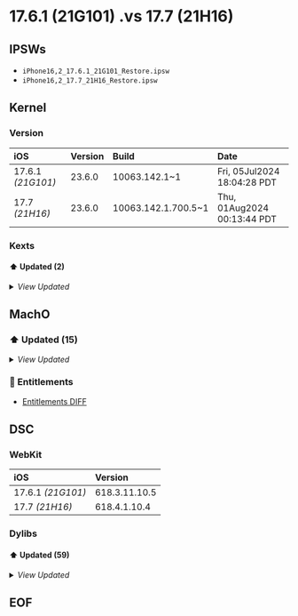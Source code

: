 # 17.6.1 (21G101) .vs 17.7 (21H16)

## IPSWs

- `iPhone16,2_17.6.1_21G101_Restore.ipsw`
- `iPhone16,2_17.7_21H16_Restore.ipsw`

## Kernel

### Version

| iOS | Version | Build | Date |
| :-- | :------ | :---- | :--- |
| 17.6.1 *(21G101)* | 23.6.0 | 10063.142.1~1 | Fri, 05Jul2024 18:04:28 PDT |
| 17.7 *(21H16)* | 23.6.0 | 10063.142.1.700.5~1 | Thu, 01Aug2024 00:13:44 PDT |

### Kexts

#### ⬆️ Updated (2)

<details>
  <summary><i>View Updated</i></summary>

>  `com.apple.filesystems.apfs`

```diff

 2236.140.6.0.0
   __TEXT.__const: 0x6a8
-  __TEXT.__cstring: 0x45f11
+  __TEXT.__cstring: 0x45f1a
   __TEXT_EXEC.__text: 0x131130
   __TEXT_EXEC.__auth_stubs: 0x0
   __DATA.__data: 0x688

   __DATA_CONST.__kalloc_var: 0x2800
   Functions: 1855
   Symbols:   0
-  CStrings:  6118
+  CStrings:  6119
 
CStrings:
+ "00:35:33"
+ "00:35:34"
+ "2024/08/01"
+ "Aug  1 2024"
- "18:23:48"
- "2024/08/16"
- "Aug 16 2024"

```

>  `com.apple.kernel`

```diff

-10063.142.1.0.0
-  __TEXT.__const: 0x340c0
+10063.142.1.700.5
+  __TEXT.__const: 0x340d0
   __TEXT.__copyio_vectors: 0xf0
-  __TEXT.__cstring: 0x65487
+  __TEXT.__cstring: 0x654fe
   __TEXT.__os_log: 0x228f2
   __TEXT.__eh_frame: 0x4c0
   __DATA_CONST.__auth_ptr: 0x8
   __DATA_CONST.__mod_init_func: 0x2c0
-  __DATA_CONST.__const: 0xa1ef8
+  __DATA_CONST.__const: 0xa1f48
   __DATA_CONST.__hib_const: 0x140
   __DATA_CONST.__kalloc_type: 0x12d00
   __DATA_CONST.__kalloc_var: 0x7620
   __DATA_CONST.__brk_desc: 0x60
   __DATA_SPTM.__const: 0x3c000
   __TEXT_EXEC.__hib_text: 0xd28
-  __TEXT_EXEC.__text: 0x74eee4
+  __TEXT_EXEC.__text: 0x74ee5c
   __TEXT_BOOT_EXEC.__bootcode: 0x4cf8
   __KLD.__text: 0x1644
   __LASTDATA_CONST.__mod_init_func: 0x8

   __DATA.__bss: 0x3d220
   __BOOTDATA.__data: 0x18000
   __BOOTDATA.__init: 0x5b0e8
-  __BOOTDATA.__init_entry_set: 0x10200
+  __BOOTDATA.__init_entry_set: 0x10218
   __PRELINK_TEXT.__text: 0x0
   __PRELINK_INFO.__info: 0x0
   __PLK_TEXT_EXEC.__text: 0x0

   __PLK_LLVM_COV.__llvm_covmap: 0x0
   __PLK_LINKEDIT.__data: 0x0
   __LINKINFO.__symbolsets: 0x44bf2
-  Functions: 19237
+  Functions: 19240
   Symbols:   0
-  CStrings:  15920
+  CStrings:  15924
 
CStrings:
+ "%s: pid %d refc: %u != 0 @%s:%d"
+ "com.apple.developer.media-device-discovery-extension"
+ "drop_loopback_count"
+ "fileproc_free"

```

</details>

## MachO

### ⬆️ Updated (15)

<details>
  <summary><i>View Updated</i></summary>

#### fileproviderctl

>  `/usr/bin/fileproviderctl`

```diff

-1835.140.3.0.0
+1835.140.3.701.1
   __TEXT.__text: 0xc038
   __TEXT.__auth_stubs: 0x740
   __TEXT.__objc_stubs: 0x1c00
   __TEXT.__objc_methlist: 0x8c
-  __TEXT.__const: 0x68
+  __TEXT.__const: 0x70
   __TEXT.__gcc_except_tab: 0x3d8
   __TEXT.__cstring: 0x18e3
   __TEXT.__ustring: 0x74e

```

#### mDNSResponder

>  `/usr/sbin/mDNSResponder`

```diff

-2200.140.11.0.0
-  __TEXT.__text: 0xf93f0
-  __TEXT.__auth_stubs: 0x2d30
+2200.140.11.701.1
+  __TEXT.__text: 0xf93ac
+  __TEXT.__auth_stubs: 0x2d20
   __TEXT.__objc_stubs: 0x1200
   __TEXT.__objc_methlist: 0x154
-  __TEXT.__cstring: 0x195f8
-  __TEXT.__const: 0xdd0
+  __TEXT.__cstring: 0x195e9
+  __TEXT.__const: 0xdd8
   __TEXT.__gcc_except_tab: 0xe4
   __TEXT.__oslogstring: 0x19de7
   __TEXT.__objc_classname: 0x5b1
   __TEXT.__objc_methname: 0x10c9
   __TEXT.__objc_methtype: 0x52d
-  __TEXT.__unwind_info: 0x1638
+  __TEXT.__unwind_info: 0x1634
   __TEXT.__eh_frame: 0x7c
-  __DATA_CONST.__auth_got: 0x16a8
+  __DATA_CONST.__auth_got: 0x16a0
   __DATA_CONST.__got: 0x300
   __DATA_CONST.__auth_ptr: 0x80
   __DATA_CONST.__const: 0x5a40

   - /usr/lib/libnetworkextension.dylib
   - /usr/lib/libobjc.A.dylib
   - /usr/lib/libxml2.2.dylib
-  Functions: 1746
-  Symbols:   4128
-  CStrings:  4563
+  Functions: 1745
+  Symbols:   4126
+  CStrings:  4561
 
Symbols:
+ FreeARElemCallback.2844
+ GCC_except_table1050
+ GCC_except_table1242
+ GCC_except_table1436
+ ___mdns_create_dns_over_bytestream_framer_block_invoke.6175
+ ___mdns_server_log_block_invoke.4453
+ __block_descriptor_tmp.1.6140
+ __block_descriptor_tmp.10.4660
+ __block_descriptor_tmp.10.6170
+ __block_descriptor_tmp.10.7170
+ __block_descriptor_tmp.11.4452
+ __block_descriptor_tmp.11.5993
+ __block_descriptor_tmp.11.6508
+ __block_descriptor_tmp.12.5995
+ __block_descriptor_tmp.12.6505
+ __block_descriptor_tmp.13.6755
+ __block_descriptor_tmp.14.3470
+ __block_descriptor_tmp.14.4668
+ __block_descriptor_tmp.14.5968
+ __block_descriptor_tmp.144.3799
+ __block_descriptor_tmp.15.5976
+ __block_descriptor_tmp.15.6167
+ __block_descriptor_tmp.15.6756
+ __block_descriptor_tmp.159.4860
+ __block_descriptor_tmp.16.4396
+ __block_descriptor_tmp.16.4436
+ __block_descriptor_tmp.17.3473
+ __block_descriptor_tmp.17.4279
+ __block_descriptor_tmp.17.6498
+ __block_descriptor_tmp.17.6758
+ __block_descriptor_tmp.18.4672
+ __block_descriptor_tmp.18.6512
+ __block_descriptor_tmp.18.6759
+ __block_descriptor_tmp.184.2857
+ __block_descriptor_tmp.19.4399
+ __block_descriptor_tmp.19.5969
+ __block_descriptor_tmp.19.6760
+ __block_descriptor_tmp.2.4341
+ __block_descriptor_tmp.2.6173
+ __block_descriptor_tmp.20.4448
+ __block_descriptor_tmp.20.5973
+ __block_descriptor_tmp.20.6764
+ __block_descriptor_tmp.209.5705
+ __block_descriptor_tmp.21.3475
+ __block_descriptor_tmp.21.5966
+ __block_descriptor_tmp.213.5800
+ __block_descriptor_tmp.22.4666
+ __block_descriptor_tmp.228.5707
+ __block_descriptor_tmp.24.3512
+ __block_descriptor_tmp.25.3431
+ __block_descriptor_tmp.25.5988
+ __block_descriptor_tmp.25.6752
+ __block_descriptor_tmp.27.3432
+ __block_descriptor_tmp.27.4664
+ __block_descriptor_tmp.2858
+ __block_descriptor_tmp.29.5986
+ __block_descriptor_tmp.3.4320
+ __block_descriptor_tmp.3.6002
+ __block_descriptor_tmp.3.6143
+ __block_descriptor_tmp.3.6500
+ __block_descriptor_tmp.3.7290
+ __block_descriptor_tmp.30.5985
+ __block_descriptor_tmp.31.3428
+ __block_descriptor_tmp.31.5984
+ __block_descriptor_tmp.32.5964
+ __block_descriptor_tmp.33.5982
+ __block_descriptor_tmp.3402
+ __block_descriptor_tmp.36.3409
+ __block_descriptor_tmp.3649
+ __block_descriptor_tmp.37.3424
+ __block_descriptor_tmp.37.4677
+ __block_descriptor_tmp.3722
+ __block_descriptor_tmp.39.4674
+ __block_descriptor_tmp.4.4438
+ __block_descriptor_tmp.4.4879
+ __block_descriptor_tmp.4.6003
+ __block_descriptor_tmp.4.6147
+ __block_descriptor_tmp.40.3421
+ __block_descriptor_tmp.41.4659
+ __block_descriptor_tmp.4281
+ __block_descriptor_tmp.4311
+ __block_descriptor_tmp.4338
+ __block_descriptor_tmp.44.4645
+ __block_descriptor_tmp.4434
+ __block_descriptor_tmp.4560
+ __block_descriptor_tmp.46.3478
+ __block_descriptor_tmp.46.4641
+ __block_descriptor_tmp.46.7210
+ __block_descriptor_tmp.47.5403
+ __block_descriptor_tmp.4717
+ __block_descriptor_tmp.49.4880
+ __block_descriptor_tmp.5.4441
+ __block_descriptor_tmp.5.4885
+ __block_descriptor_tmp.5.6004
+ __block_descriptor_tmp.50.4747
+ __block_descriptor_tmp.50.7203
+ __block_descriptor_tmp.51.4746
+ __block_descriptor_tmp.5169
+ __block_descriptor_tmp.52.4654
+ __block_descriptor_tmp.5391
+ __block_descriptor_tmp.5803
+ __block_descriptor_tmp.6.6151
+ __block_descriptor_tmp.6.6178
+ __block_descriptor_tmp.6.7160
+ __block_descriptor_tmp.604.4187
+ __block_descriptor_tmp.6136
+ __block_descriptor_tmp.6161
+ __block_descriptor_tmp.6216
+ __block_descriptor_tmp.6491
+ __block_descriptor_tmp.67.4720
+ __block_descriptor_tmp.6717
+ __block_descriptor_tmp.6770
+ __block_descriptor_tmp.6812
+ __block_descriptor_tmp.69.4721
+ __block_descriptor_tmp.6957
+ __block_descriptor_tmp.7.4309
+ __block_descriptor_tmp.7.4909
+ __block_descriptor_tmp.7.6154
+ __block_descriptor_tmp.70.4757
+ __block_descriptor_tmp.71.4753
+ __block_descriptor_tmp.7154
+ __block_descriptor_tmp.72.4751
+ __block_descriptor_tmp.7286
+ __block_descriptor_tmp.7522
+ __block_descriptor_tmp.7537
+ __block_descriptor_tmp.8.4307
+ __block_descriptor_tmp.8.4445
+ __block_descriptor_tmp.8.6493
+ __block_descriptor_tmp.9.4314
+ __block_descriptor_tmp.9.5992
+ __block_descriptor_tmp.92.4826
+ __block_descriptor_tmp.97.4798
+ __block_literal_global.12.6163
+ __block_literal_global.12.7166
+ __block_literal_global.14.6492
+ __block_literal_global.15.7408
+ __block_literal_global.17.6165
+ __block_literal_global.20.4670
+ __block_literal_global.22.6761
+ __block_literal_global.29.4662
+ __block_literal_global.3207
+ __block_literal_global.3399
+ __block_literal_global.3647
+ __block_literal_global.3763
+ __block_literal_global.39.3420
+ __block_literal_global.4.7401
+ __block_literal_global.43.6438
+ __block_literal_global.4439
+ __block_literal_global.4557
+ __block_literal_global.4883
+ __block_literal_global.5.6495
+ __block_literal_global.5390
+ __block_literal_global.5633
+ __block_literal_global.5971
+ __block_literal_global.599.4186
+ __block_literal_global.6030
+ __block_literal_global.6159
+ __block_literal_global.6212
+ __block_literal_global.6452
+ __block_literal_global.6715
+ __block_literal_global.6754
+ __block_literal_global.6954
+ __block_literal_global.7152
+ __block_literal_global.7284
+ __block_literal_global.7397
+ __block_literal_global.7520
+ __block_literal_global.7534
+ __block_literal_global.8.6176
+ __block_literal_global.8.7158
+ __block_literal_global.9.6037
+ _mdns_server_log.s_log.4443
+ _mdns_server_log.s_once.4442
+ g_session_list.4447
- FreeARElemCallback.2846
- GCC_except_table1051
- GCC_except_table1243
- GCC_except_table1437
- _FatalError
- ___mdns_create_dns_over_bytestream_framer_block_invoke.6177
- ___mdns_server_log_block_invoke.4455
- __block_descriptor_tmp.1.6142
- __block_descriptor_tmp.10.4662
- __block_descriptor_tmp.10.6172
- __block_descriptor_tmp.10.7172
- __block_descriptor_tmp.11.4454
- __block_descriptor_tmp.11.5995
- __block_descriptor_tmp.11.6510
- __block_descriptor_tmp.12.5997
- __block_descriptor_tmp.12.6507
- __block_descriptor_tmp.13.6757
- __block_descriptor_tmp.14.3472
- __block_descriptor_tmp.14.4670
- __block_descriptor_tmp.14.5970
- __block_descriptor_tmp.144.3801
- __block_descriptor_tmp.15.5978
- __block_descriptor_tmp.15.6169
- __block_descriptor_tmp.15.6758
- __block_descriptor_tmp.159.4862
- __block_descriptor_tmp.16.4398
- __block_descriptor_tmp.16.4438
- __block_descriptor_tmp.17.3475
- __block_descriptor_tmp.17.4281
- __block_descriptor_tmp.17.6500
- __block_descriptor_tmp.17.6760
- __block_descriptor_tmp.18.4674
- __block_descriptor_tmp.18.6514
- __block_descriptor_tmp.18.6761
- __block_descriptor_tmp.184.2859
- __block_descriptor_tmp.19.4401
- __block_descriptor_tmp.19.5971
- __block_descriptor_tmp.19.6762
- __block_descriptor_tmp.2.4343
- __block_descriptor_tmp.2.6175
- __block_descriptor_tmp.20.4450
- __block_descriptor_tmp.20.5975
- __block_descriptor_tmp.20.6766
- __block_descriptor_tmp.209.5707
- __block_descriptor_tmp.21.3477
- __block_descriptor_tmp.21.5968
- __block_descriptor_tmp.213.5802
- __block_descriptor_tmp.22.4668
- __block_descriptor_tmp.228.5709
- __block_descriptor_tmp.24.3514
- __block_descriptor_tmp.25.3433
- __block_descriptor_tmp.25.5990
- __block_descriptor_tmp.25.6754
- __block_descriptor_tmp.27.3434
- __block_descriptor_tmp.27.4666
- __block_descriptor_tmp.2860
- __block_descriptor_tmp.29.5988
- __block_descriptor_tmp.3.4322
- __block_descriptor_tmp.3.6004
- __block_descriptor_tmp.3.6145
- __block_descriptor_tmp.3.6502
- __block_descriptor_tmp.3.7292
- __block_descriptor_tmp.30.5987
- __block_descriptor_tmp.31.3430
- __block_descriptor_tmp.31.5986
- __block_descriptor_tmp.32.5966
- __block_descriptor_tmp.33.5984
- __block_descriptor_tmp.3404
- __block_descriptor_tmp.36.3411
- __block_descriptor_tmp.3651
- __block_descriptor_tmp.37.3426
- __block_descriptor_tmp.37.4679
- __block_descriptor_tmp.3724
- __block_descriptor_tmp.39.4676
- __block_descriptor_tmp.4.4440
- __block_descriptor_tmp.4.4881
- __block_descriptor_tmp.4.6005
- __block_descriptor_tmp.4.6149
- __block_descriptor_tmp.40.3423
- __block_descriptor_tmp.41.4661
- __block_descriptor_tmp.4283
- __block_descriptor_tmp.4313
- __block_descriptor_tmp.4340
- __block_descriptor_tmp.44.4647
- __block_descriptor_tmp.4436
- __block_descriptor_tmp.4562
- __block_descriptor_tmp.46.3480
- __block_descriptor_tmp.46.4643
- __block_descriptor_tmp.46.7212
- __block_descriptor_tmp.47.5405
- __block_descriptor_tmp.4719
- __block_descriptor_tmp.49.4882
- __block_descriptor_tmp.5.4443
- __block_descriptor_tmp.5.4887
- __block_descriptor_tmp.5.6006
- __block_descriptor_tmp.50.4749
- __block_descriptor_tmp.50.7205
- __block_descriptor_tmp.51.4748
- __block_descriptor_tmp.5171
- __block_descriptor_tmp.52.4656
- __block_descriptor_tmp.5393
- __block_descriptor_tmp.5805
- __block_descriptor_tmp.6.6153
- __block_descriptor_tmp.6.6180
- __block_descriptor_tmp.6.7162
- __block_descriptor_tmp.604.4189
- __block_descriptor_tmp.6138
- __block_descriptor_tmp.6163
- __block_descriptor_tmp.6218
- __block_descriptor_tmp.6493
- __block_descriptor_tmp.67.4722
- __block_descriptor_tmp.6719
- __block_descriptor_tmp.6772
- __block_descriptor_tmp.6814
- __block_descriptor_tmp.69.4723
- __block_descriptor_tmp.6959
- __block_descriptor_tmp.7.4311
- __block_descriptor_tmp.7.4911
- __block_descriptor_tmp.7.6156
- __block_descriptor_tmp.70.4759
- __block_descriptor_tmp.71.4755
- __block_descriptor_tmp.7156
- __block_descriptor_tmp.72.4753
- __block_descriptor_tmp.7288
- __block_descriptor_tmp.7524
- __block_descriptor_tmp.7539
- __block_descriptor_tmp.8.4309
- __block_descriptor_tmp.8.4447
- __block_descriptor_tmp.8.6495
- __block_descriptor_tmp.9.4316
- __block_descriptor_tmp.9.5994
- __block_descriptor_tmp.92.4828
- __block_descriptor_tmp.97.4800
- __block_literal_global.12.6165
- __block_literal_global.12.7168
- __block_literal_global.14.6494
- __block_literal_global.15.7410
- __block_literal_global.17.6167
- __block_literal_global.20.4672
- __block_literal_global.22.6763
- __block_literal_global.29.4664
- __block_literal_global.3209
- __block_literal_global.3401
- __block_literal_global.3649
- __block_literal_global.3765
- __block_literal_global.39.3422
- __block_literal_global.4.7403
- __block_literal_global.43.6440
- __block_literal_global.4441
- __block_literal_global.4559
- __block_literal_global.4885
- __block_literal_global.5.6497
- __block_literal_global.5392
- __block_literal_global.5635
- __block_literal_global.5973
- __block_literal_global.599.4188
- __block_literal_global.6032
- __block_literal_global.6161
- __block_literal_global.6214
- __block_literal_global.6454
- __block_literal_global.6717
- __block_literal_global.6756
- __block_literal_global.6956
- __block_literal_global.7154
- __block_literal_global.7286
- __block_literal_global.7399
- __block_literal_global.7522
- __block_literal_global.7536
- __block_literal_global.8.6178
- __block_literal_global.8.7160
- __block_literal_global.9.6039
- _abort
- _mdns_server_log.s_log.4445
- _mdns_server_log.s_once.4444
- g_session_list.4449
CStrings:
+ "mDNSResponder-2200.140.11.701.1"
- "%s: %s"
- "ERROR: malloc"
- "mDNSResponder-2200.140.11"

```

#### ImageIOXPCService

>  `/System/Library/Frameworks/ImageIO.framework/XPCServices/ImageIOXPCService.xpc/ImageIOXPCService`

```diff

-2488.6.2.0.0
-  __TEXT.__text: 0x41dfec
-  __TEXT.__auth_stubs: 0x4250
+2488.7.2.0.0
+  __TEXT.__text: 0x41df2c
+  __TEXT.__auth_stubs: 0x4240
   __TEXT.__objc_stubs: 0xfc0
   __TEXT.__objc_methlist: 0x310
   __TEXT.__gcc_except_tab: 0x1f710

   __TEXT.__objc_methtype: 0x5f1
   __TEXT.__oslogstring: 0x1ee
   __TEXT.__ustring: 0x20
-  __TEXT.__unwind_info: 0xebc8
+  __TEXT.__unwind_info: 0xebc4
   __TEXT.__eh_frame: 0x1018
-  __DATA_CONST.__auth_got: 0x2140
+  __DATA_CONST.__auth_got: 0x2138
   __DATA_CONST.__got: 0x630
   __DATA_CONST.__auth_ptr: 0x90
   __DATA_CONST.__const: 0x706c8

   - /usr/lib/libobjc.A.dylib
   - /usr/lib/libz.1.dylib
   Functions: 16132
-  Symbols:   10804
+  Symbols:   10803
   CStrings:  12658
 
Symbols:
- _CGColorSpaceCreateFromCICP

```

#### appleaccountd

>  `/usr/libexec/appleaccountd`

```diff

-981.23.1.0.0
-  __TEXT.__text: 0x275078
+981.23.2.0.0
+  __TEXT.__text: 0x275900
   __TEXT.__auth_stubs: 0x2300
   __TEXT.__objc_methlist: 0x620
   __TEXT.__objc_methname: 0x3d8a
   __TEXT.__objc_classname: 0x1e0
   __TEXT.__objc_methtype: 0x1261
-  __TEXT.__cstring: 0x1c484
+  __TEXT.__cstring: 0x1c4b4
   __TEXT.__swift5_typeref: 0x5a17
   __TEXT.__swift5_entry: 0x8
   __TEXT.__const: 0xb6c0

   __TEXT.__swift5_protos: 0x1b8
   __TEXT.__swift5_capture: 0x4c98
   __TEXT.__swift5_mpenum: 0x8
-  __TEXT.__unwind_info: 0x5ab8
+  __TEXT.__unwind_info: 0x5ab4
   __TEXT.__eh_frame: 0x5688
   __DATA_CONST.__auth_got: 0x1180
   __DATA_CONST.__got: 0x730
   __DATA_CONST.__auth_ptr: 0x430
-  __DATA_CONST.__const: 0x13568
+  __DATA_CONST.__const: 0x13560
   __DATA_CONST.__objc_classlist: 0x4b8
   __DATA_CONST.__objc_catlist: 0x30
   __DATA_CONST.__objc_protolist: 0x140

   - /usr/lib/swift/libswift_Concurrency.dylib
   - /usr/lib/swift/libswiftos.dylib
   - /usr/lib/swift/libswiftsimd.dylib
-  Functions: 8227
+  Functions: 8231
   Symbols:   1080
-  CStrings:  3039
+  CStrings:  3040
 
CStrings:
+ "Invalid container ID received %s"

```

#### assessmentagent

>  `/usr/libexec/assessmentagent`

```diff

   __TEXT.__swift5_capture: 0xbb4
   __TEXT.__swift5_protos: 0x94
   __TEXT.__swift5_mpenum: 0x10
-  __TEXT.__unwind_info: 0x3398
+  __TEXT.__unwind_info: 0x339c
   __TEXT.__eh_frame: 0x2f20
   __DATA_CONST.__auth_got: 0xe90
   __DATA_CONST.__got: 0x518

```

#### countryd

>  `/usr/libexec/countryd`

```diff

 47.0.3.0.0
-  __TEXT.__text: 0xa75c
-  __TEXT.__auth_stubs: 0x910
+  __TEXT.__text: 0xa8a4
+  __TEXT.__auth_stubs: 0x950
   __TEXT.__objc_stubs: 0x7a0
   __TEXT.__objc_methlist: 0x27c
-  __TEXT.__const: 0xd8
-  __TEXT.__swift5_typeref: 0x152
+  __TEXT.__const: 0xb8
+  __TEXT.__swift5_typeref: 0x1a2
   __TEXT.__objc_methname: 0x97a
   __TEXT.__cstring: 0x70c
   __TEXT.__constg_swiftt: 0xb0

   __TEXT.__objc_methtype: 0x2a5
   __TEXT.__unwind_info: 0x334
   __TEXT.__eh_frame: 0x5b0
-  __DATA_CONST.__auth_got: 0x498
-  __DATA_CONST.__got: 0x130
+  __DATA_CONST.__auth_got: 0x4b8
+  __DATA_CONST.__got: 0x138
   __DATA_CONST.__auth_ptr: 0x8
-  __DATA_CONST.__const: 0x368
+  __DATA_CONST.__const: 0x378
   __DATA_CONST.__cfstring: 0x120
   __DATA_CONST.__objc_classlist: 0x28
   __DATA_CONST.__objc_protolist: 0x30

   __DATA.__objc_selrefs: 0x2c0
   __DATA.__objc_ivar: 0x1c
   __DATA.__objc_data: 0x280
-  __DATA.__data: 0x408
+  __DATA.__data: 0x420
   __DATA.__bss: 0x18
   - /System/Library/Frameworks/CoreFoundation.framework/CoreFoundation
   - /System/Library/Frameworks/Foundation.framework/Foundation

```

#### AccessibilityAppIntents

>  `/System/Library/CoreServices/AccessibilityUIServer.app/Extensions/AccessibilityAppIntents.appex/AccessibilityAppIntents`

```diff

-3093.32.11.0.0
-  __TEXT.__text: 0x4264
+3093.32.12.0.0
+  __TEXT.__text: 0x4514
   __TEXT.__auth_stubs: 0x470
   __TEXT.__const: 0x5e2
   __TEXT.__swift5_typeref: 0x2dc

   __TEXT.__swift5_proto: 0x50
   __TEXT.__swift5_types: 0x14
   __TEXT.__swift5_entry: 0x8
-  __TEXT.__unwind_info: 0x1e4
+  __TEXT.__unwind_info: 0x1e8
   __TEXT.__eh_frame: 0x140
   __DATA_CONST.__auth_got: 0x238
-  __DATA_CONST.__got: 0x68
-  __DATA_CONST.__auth_ptr: 0x10
+  __DATA_CONST.__got: 0x40
+  __DATA_CONST.__auth_ptr: 0x38
   __DATA_CONST.__const: 0x4c8
   __DATA_CONST.__objc_imageinfo: 0x8
   __DATA_CONST.__objc_classrefs: 0x8

```

#### fileproviderd

>  `/System/Library/Frameworks/FileProvider.framework/Support/fileproviderd`

```diff

-1835.140.3.0.0
+1835.140.3.701.1
   __TEXT.__text: 0x850
   __TEXT.__auth_stubs: 0x2d0
   __TEXT.__objc_stubs: 0x200
   __TEXT.__objc_methlist: 0x44
-  __TEXT.__const: 0x66
+  __TEXT.__const: 0x6e
   __TEXT.__cstring: 0xe1
   __TEXT.__objc_classname: 0x37
   __TEXT.__objc_methname: 0x2aa

```

#### accessoryupdaterd

>  `/System/Library/PrivateFrameworks/MobileAccessoryUpdater.framework/Support/accessoryupdaterd`

```diff

   __TEXT.__auth_stubs: 0x1170
   __TEXT.__objc_stubs: 0x7540
   __TEXT.__objc_methlist: 0x3188
-  __TEXT.__cstring: 0xb84a
+  __TEXT.__cstring: 0xb858
   __TEXT.__objc_methname: 0x8a00
   __TEXT.__oslogstring: 0x4496
   __TEXT.__objc_classname: 0x685
CStrings:
+ "DawnSecurityCrystal"
- "DawnG"

```

#### EAUpdaterService

>  `/System/Library/PrivateFrameworks/MobileAccessoryUpdater.framework/XPCServices/EAUpdaterService.xpc/EAUpdaterService`

```diff

   __TEXT.__auth_stubs: 0x5c0
   __TEXT.__objc_stubs: 0x31e0
   __TEXT.__objc_methlist: 0xbe0
-  __TEXT.__cstring: 0x6b03
+  __TEXT.__cstring: 0x6b11
   __TEXT.__const: 0x40
   __TEXT.__gcc_except_tab: 0x104
   __TEXT.__objc_methname: 0x3853
CStrings:
+ "DawnSecurityCrystal"
- "DawnG"

```

#### BackgroundShortcutRunner

>  `/System/Library/PrivateFrameworks/WorkflowKit.framework/XPCServices/BackgroundShortcutRunner.xpc/BackgroundShortcutRunner`

```diff

-2610.0.0.0.0
+2610.1.0.0.0
   __TEXT.__text: 0x148b0
   __TEXT.__auth_stubs: 0x980
   __TEXT.__objc_stubs: 0x4160

   __TEXT.__objc_classname: 0x274
   __TEXT.__objc_methtype: 0x162a
   __TEXT.__gcc_except_tab: 0x170
-  __TEXT.__oslogstring: 0x16f6
+  __TEXT.__oslogstring: 0x16f8
   __TEXT.__ustring: 0x6a
   __TEXT.__unwind_info: 0x470
   __DATA_CONST.__auth_got: 0x4d0
CStrings:
+ "Shortcut %@ failed with error %{private}@."
+ "Shortcut %@ has finished running with output: %{private}@."
- "Shortcut %@ failed with error %{public}@."
- "Shortcut %@ has finished running with output: %{public}@."

```

#### assistantd

>  `/System/Library/PrivateFrameworks/AssistantServices.framework/assistantd`

```diff

   __TEXT.__objc_methlist: 0x1c59c
   __TEXT.__const: 0x10520
   __TEXT.__gcc_except_tab: 0x2ce4
-  __TEXT.__cstring: 0x4e320
+  __TEXT.__cstring: 0x4e321
   __TEXT.__objc_classname: 0x5049
   __TEXT.__objc_methname: 0x59aca
   __TEXT.__objc_methtype: 0xe8d3
CStrings:
+ "284"
- "18"

```

#### UARPUpdaterServiceLegacyAudio

>  `/System/Library/PrivateFrameworks/MobileAccessoryUpdater.framework/XPCServices/UARPUpdaterServiceLegacyAudio.xpc/UARPUpdaterServiceLegacyAudio`

```diff

   __TEXT.__auth_stubs: 0xaa0
   __TEXT.__objc_stubs: 0x4360
   __TEXT.__objc_methlist: 0x132c
-  __TEXT.__cstring: 0x817d
+  __TEXT.__cstring: 0x818b
   __TEXT.__const: 0x2c0
   __TEXT.__objc_methname: 0x4e82
   __TEXT.__objc_classname: 0x24e
CStrings:
+ "DawnSecurityCrystal"
- "DawnG"

```

#### gamed

>  `/usr/libexec/gamed`

```diff

-818.6.8.0.0
-  __TEXT.__text: 0x1f38dc
+818.6.8.2.1
+  __TEXT.__text: 0x1f3954
   __TEXT.__auth_stubs: 0x27b0
   __TEXT.__objc_stubs: 0x1a180
   __TEXT.__objc_methlist: 0xba7c

   __TEXT.__oslogstring: 0x12810
   __TEXT.__const: 0x10c30
   __TEXT.__gcc_except_tab: 0x29e4
-  __TEXT.__cstring: 0x1ad24
+  __TEXT.__cstring: 0x1ad34
   __TEXT.__objc_methname: 0x21a21
   __TEXT.__objc_methtype: 0x6626
   __TEXT.__swift5_typeref: 0xd0e

   __DATA_CONST.__got: 0xfd8
   __DATA_CONST.__auth_ptr: 0xb0
   __DATA_CONST.__const: 0x10fc8
-  __DATA_CONST.__cfstring: 0xcb80
+  __DATA_CONST.__cfstring: 0xcbc0
   __DATA_CONST.__objc_classlist: 0x888
   __DATA_CONST.__objc_catlist: 0x118
   __DATA_CONST.__objc_protolist: 0x200

   - /usr/lib/swift/libswiftsimd.dylib
   Functions: 8546
   Symbols:   1562
-  CStrings:  10313
+  CStrings:  10315
 
CStrings:
+ "http"
+ "https"

```

#### mobileassetd

>  `/usr/libexec/mobileassetd`

```diff

   __TEXT.__objc_stubs: 0xae0
   __TEXT.__objc_methlist: 0x1f8
   __TEXT.__const: 0x80
-  __TEXT.__cstring: 0x1698
+  __TEXT.__cstring: 0x16a6
   __TEXT.__gcc_except_tab: 0x1b4
   __TEXT.__objc_methname: 0x721
   __TEXT.__objc_classname: 0x29
CStrings:
+ "DawnSecurityCrystal"
+ "Starting mobileassetd built Jul 23 2024 14:54:38"
- "DawnG"
- "Starting mobileassetd built Jul 16 2024 21:21:39"

```


</details>

### 🔑 Entitlements

- [Entitlements DIFF](Entitlements.md)

## DSC

### WebKit

| iOS | Version |
| :-- | :------ |
| 17.6.1 *(21G101)* | 618.3.11.10.5 |
| 17.7 *(21H16)* | 618.4.1.10.4 |

### Dylibs

#### ⬆️ Updated (59)

<details>
  <summary><i>View Updated</i></summary>

- [/System/Library/Frameworks/Accelerate.framework/Frameworks/vImage.framework/vImage](DYLIBS/vImage.md)
- [/System/Library/Frameworks/Assignables.framework/Assignables](DYLIBS/Assignables.md)
- [/System/Library/Frameworks/CoreGraphics.framework/CoreGraphics](DYLIBS/CoreGraphics.md)
- [/System/Library/Frameworks/CoreMedia.framework/CoreMedia](DYLIBS/CoreMedia.md)
- [/System/Library/Frameworks/FileProvider.framework/FileProvider](DYLIBS/FileProvider.md)
- [/System/Library/Frameworks/Foundation.framework/Foundation](DYLIBS/Foundation.md)
- [/System/Library/Frameworks/GameKit.framework/GameKit](DYLIBS/GameKit.md)
- [/System/Library/Frameworks/ImageIO.framework/ImageIO](DYLIBS/ImageIO.md)
- [/System/Library/Frameworks/MediaToolbox.framework/MediaToolbox](DYLIBS/MediaToolbox.md)
- [/System/Library/Frameworks/MusicKit.framework/MusicKit](DYLIBS/MusicKit.md)
- [/System/Library/Frameworks/RealityFoundation.framework/RealityFoundation](DYLIBS/RealityFoundation.md)
- [/System/Library/Frameworks/RealityKit.framework/RealityKit](DYLIBS/RealityKit.md)
- [/System/Library/Frameworks/SoundAnalysis.framework/SoundAnalysis](DYLIBS/SoundAnalysis.md)
- [/System/Library/Frameworks/SwiftUI.framework/SwiftUI](DYLIBS/SwiftUI.md)
- [/System/Library/Frameworks/VideoToolbox.framework/VideoToolbox](DYLIBS/VideoToolbox.md)
- [/System/Library/Frameworks/VisionKit.framework/VisionKit](DYLIBS/VisionKit.md)
- [/System/Library/Frameworks/_RealityKit_SwiftUI.framework/_RealityKit_SwiftUI](DYLIBS/_RealityKit_SwiftUI.md)
- [/System/Library/Health/FeedItemPlugins/MentalHealthAppPlugin.healthplugin/MentalHealthAppPlugin](DYLIBS/MentalHealthAppPlugin.md)
- [/System/Library/PrivateFrameworks/AXSpringBoardServerInstance.framework/AXSpringBoardServerInstance](DYLIBS/AXSpringBoardServerInstance.md)
- [/System/Library/PrivateFrameworks/ActivityUI.framework/ActivityUI](DYLIBS/ActivityUI.md)
- [/System/Library/PrivateFrameworks/ActivityUIServices.framework/ActivityUIServices](DYLIBS/ActivityUIServices.md)
- [/System/Library/PrivateFrameworks/AppAnalytics.framework/AppAnalytics](DYLIBS/AppAnalytics.md)
- [/System/Library/PrivateFrameworks/AppC3D.framework/AppC3D](DYLIBS/AppC3D.md)
- [/System/Library/PrivateFrameworks/AppleCV3D.framework/AppleCV3D](DYLIBS/AppleCV3D.md)
- [/System/Library/PrivateFrameworks/BlastDoor.framework/BlastDoor](DYLIBS/BlastDoor.md)
- [/System/Library/PrivateFrameworks/Bom.framework/Bom](DYLIBS/Bom.md)
- [/System/Library/PrivateFrameworks/CMImaging.framework/CMImaging](DYLIBS/CMImaging.md)
- [/System/Library/PrivateFrameworks/ContentKit.framework/ContentKit](DYLIBS/ContentKit.md)
- [/System/Library/PrivateFrameworks/CoreIK.framework/CoreIK](DYLIBS/CoreIK.md)
- [/System/Library/PrivateFrameworks/CorePhotogrammetry.framework/CorePhotogrammetry](DYLIBS/CorePhotogrammetry.md)
- [/System/Library/PrivateFrameworks/CoreRE.framework/CoreRE](DYLIBS/CoreRE.md)
- [/System/Library/PrivateFrameworks/CoreUARP.framework/CoreUARP](DYLIBS/CoreUARP.md)
- [/System/Library/PrivateFrameworks/FaceTimeMessageStore.framework/FaceTimeMessageStore](DYLIBS/FaceTimeMessageStore.md)
- [/System/Library/PrivateFrameworks/IMDPersistence.framework/IMDPersistence](DYLIBS/IMDPersistence.md)
- [/System/Library/PrivateFrameworks/IntelligencePlatformCore.framework/IntelligencePlatformCore](DYLIBS/IntelligencePlatformCore.md)
- [/System/Library/PrivateFrameworks/IntentsCore.framework/IntentsCore](DYLIBS/IntentsCore.md)
- [/System/Library/PrivateFrameworks/MobileSafariUI.framework/MobileSafariUI](DYLIBS/MobileSafariUI.md)
- [/System/Library/PrivateFrameworks/Recon3D.framework/Recon3D](DYLIBS/Recon3D.md)
- [/System/Library/PrivateFrameworks/RegulatoryDomain.framework/RegulatoryDomain](DYLIBS/RegulatoryDomain.md)
- [/System/Library/PrivateFrameworks/SafariSharedUI.framework/SafariSharedUI](DYLIBS/SafariSharedUI.md)
- [/System/Library/PrivateFrameworks/SiriInformationSearch.framework/SiriInformationSearch](DYLIBS/SiriInformationSearch.md)
- [/System/Library/PrivateFrameworks/SiriMessagesFlow.framework/SiriMessagesFlow](DYLIBS/SiriMessagesFlow.md)
- [/System/Library/PrivateFrameworks/SleepHealthUI.framework/SleepHealthUI](DYLIBS/SleepHealthUI.md)
- [/System/Library/PrivateFrameworks/SwiftNN.framework/SwiftNN](DYLIBS/SwiftNN.md)
- [/System/Library/PrivateFrameworks/TVAppServices.framework/TVAppServices](DYLIBS/TVAppServices.md)
- [/System/Library/PrivateFrameworks/WPDaemon.framework/WPDaemon](DYLIBS/WPDaemon.md)
- [/System/Library/PrivateFrameworks/WebCore.framework/Frameworks/libANGLE-shared.dylib](DYLIBS/libANGLE-shared.dylib.md)
- [/System/Library/PrivateFrameworks/WebCore.framework/Frameworks/libwebrtc.dylib](DYLIBS/libwebrtc.dylib.md)
- [/System/Library/PrivateFrameworks/WebCore.framework/WebCore](DYLIBS/WebCore.md)
- [/System/Library/PrivateFrameworks/WorkflowUICore.framework/WorkflowUICore](DYLIBS/WorkflowUICore.md)
- [/System/Library/VideoDecoders/H264H8.videodecoder](DYLIBS/H264H8.videodecoder.md)
- [/System/Library/VideoProcessors/STF.bundle/STF](DYLIBS/STF.md)
- [/usr/lib/libAppleArchive.dylib](DYLIBS/libAppleArchive.dylib.md)
- [/usr/lib/libParallelCompression.dylib](DYLIBS/libParallelCompression.dylib.md)
- [/usr/lib/libarchive.2.dylib](DYLIBS/libarchive.2.dylib.md)
- [/usr/lib/libimage4.dylib](DYLIBS/libimage4.dylib.md)
- [/usr/lib/libmobileassetd.dylib](DYLIBS/libmobileassetd.dylib.md)
- [/usr/lib/system/libsystem_dnssd.dylib](DYLIBS/libsystem_dnssd.dylib.md)
- [/usr/lib/system/libsystem_kernel.dylib](DYLIBS/libsystem_kernel.dylib.md)

</details>

## EOF
